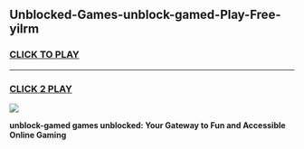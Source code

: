 
## Unblocked-Games-unblock-gamed-Play-Free-yilrm
<h3>
<a href="https://premium76.site?title=unblock-gamed&ref=17A">CLICK TO PLAY</a></h3>
<hr>

<h3>
<a href="https://premium76.site?title=unblock-gamed&ref=17A">CLICK 2 PLAY</a>
  
</h3>

<a href="https://premium76.site?title=unblock-gamed&ref=17A"><img src="https://clearcache.store/games.png"></a>


**unblock-gamed games unblocked: Your Gateway to Fun and Accessible Online Gaming**
